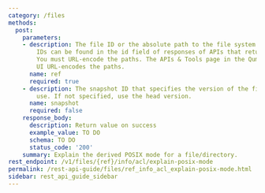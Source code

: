 ```yaml
---
category: /files
methods:
  post:
    parameters:
    - description: The file ID or the absolute path to the file system object. File
        IDs can be found in the id field of responses of APIs that return file attributes.
        You must URL-encode the paths. The APIs & Tools page in the Qumulo Core Web
        UI URL-encodes the paths.
      name: ref
      required: true
    - description: The snapshot ID that specifies the version of the filesystem to
        use. If not specified, use the head version.
      name: snapshot
      required: false
    response_body:
      description: Return value on success
      example_value: TO DO
      schema: TO DO
      status_code: '200'
    summary: Explain the derived POSIX mode for a file/directory.
rest_endpoint: /v1/files/{ref}/info/acl/explain-posix-mode
permalink: /rest-api-guide/files/ref_info_acl_explain-posix-mode.html
sidebar: rest_api_guide_sidebar
---
```

